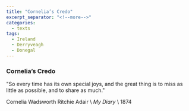 ```yaml
---
title: "Cornelia’s Credo"
excerpt_separator: "<!--more-->"
categories:
  - texts
tags:
  - Ireland
  - Derryveagh
  - Donegal
---
```

### Cornelia’s Credo

"So every time has its own special joys, and the great thing is to miss as little as possible, and to share as much."  
<!--more-->
Cornelia Wadsworth Ritchie Adair       \\
_My Diary_       \\
1874
